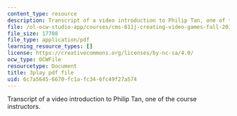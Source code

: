 ```yaml
---
content_type: resource
description: Transcript of a video introduction to Philip Tan, one of the course instructors.
file: /ol-ocw-studio-app/courses/cms-611j-creating-video-games-fall-2014/6c7a56456670fc1afc346fc49f27a574_RY0X1oEQbb0.pdf
file_size: 17708
file_type: application/pdf
learning_resource_types: []
license: https://creativecommons.org/licenses/by-nc-sa/4.0/
ocw_type: OCWFile
resourcetype: Document
title: 3play pdf file
uid: 6c7a5645-6670-fc1a-fc34-6fc49f27a574
---
```

Transcript of a video introduction to Philip Tan, one of the course instructors.